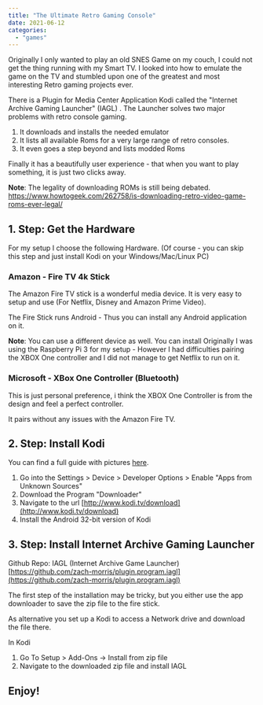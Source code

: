 ```yaml
---
title: "The Ultimate Retro Gaming Console"
date: 2021-06-12
categories:
  - "games"
---
```


Originally I only wanted to play an old SNES Game on my couch, I could not get the thing running with my Smart TV. I looked into how to emulate the game on the TV and stumbled upon one of the greatest and most interesting Retro gaming projects ever.

There is a Plugin for Media Center Application Kodi called the "Internet Archive Gaming Launcher" (IAGL) . The Launcher solves two major problems with retro console gaming.

1. It downloads and installs the needed emulator
2. It lists all available Roms for a very large range of retro consoles.
3. It even goes a step beyond and lists modded Roms

Finally it has a beautifully user experience - that when you want to play something, it is just two clicks away.

**Note**: The legality of downloading ROMs is still being debated. https://www.howtogeek.com/262758/is-downloading-retro-video-game-roms-ever-legal/

## 1\. Step: Get the Hardware

For my setup I choose the following Hardware. (Of course - you can skip this step and just install Kodi on your Windows/Mac/Linux PC)

### Amazon - Fire TV 4k Stick

The Amazon Fire TV stick is a wonderful media device. It is very easy to setup and use (For Netflix, Disney and Amazon Prime Video).

The Fire Stick runs Android - Thus you can install any Android application on it.

**Note**: You can use a different device as well. You can install Originally I was using the Raspberry Pi 3 for my setup - However I had difficulties pairing the XBOX One controller and I did not manage to get Netflix to run on it.

### Microsoft - XBox One Controller (Bluetooth)

This is just personal preference, i think the XBOX One Controller is from the design and feel a perfect controller.

It pairs without any issues with the Amazon Fire TV.

## 2\. Step: Install Kodi

You can find a full guide with pictures [here](https://www.tomsguide.com/us/how-to-install-kodi-fire-tv,news-25115.html).

1. Go into the Settings > Device > Developer Options > Enable "Apps from Unknown Sources"
2. Download the Program "Downloader"
3. Navigate to the url [](http://www.kodi.tv/download)[http://www.kodi.tv/download](http://www.kodi.tv/download)
4. Install the Android 32-bit version of Kodi

## 3\. Step: Install Internet Archive Gaming Launcher

Github Repo: IAGL (Internet Archive Game Launcher) [](https://github.com/zach-morris/plugin.program.iagl)[https://github.com/zach-morris/plugin.program.iagl](https://github.com/zach-morris/plugin.program.iagl)

The first step of the installation may be tricky, but you either use the app downloader to save the zip file to the fire stick.

As alternative you set up a Kodi to access a Network drive and download the file there.

In Kodi

1. Go To Setup > Add-Ons → Install from zip file
2. Navigate to the downloaded zip file and install IAGL

## Enjoy!
